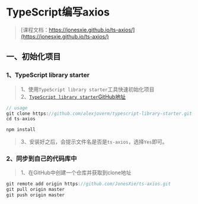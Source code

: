 # TypeScript编写axios

>[课程文档：https://jonesxie.github.io/ts-axios/](https://jonesxie.github.io/ts-axios/)

## 一、初始化项目

### 1、TypeScript library starter

>1、使用`TypeScript library starter`工具快速初始化项目  
>2、[`TypeScript library starter`GitHub地址](https://github.com/alexjoverm/typescript-library-starter)  

```ts
// usage
git clone https://github.com/alexjoverm/typescript-library-starter.git  ts-axios
cd ts-axios

npm install
```

>3、安装好之后，会提示文件名是否是`ts-axios`，选择`Yes`即可。

### 2、同步到自己的代码库中

>1、在GitHub中创建一个仓库并获取到clone地址  

```ts
git remote add origin https://github.com/JonesXie/ts-axios.git
git pull origin master
git push origin master
```